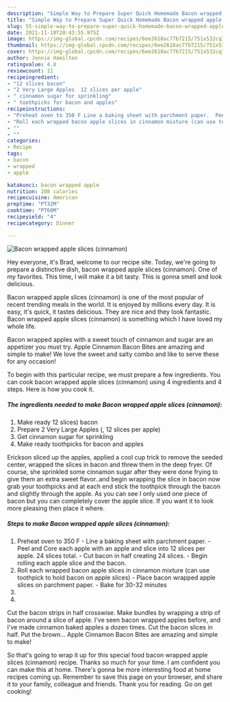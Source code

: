 ```yaml
---
description: "Simple Way to Prepare Super Quick Homemade Bacon wrapped apple slices (cinnamon)"
title: "Simple Way to Prepare Super Quick Homemade Bacon wrapped apple slices (cinnamon)"
slug: 55-simple-way-to-prepare-super-quick-homemade-bacon-wrapped-apple-slices-cinnamon
date: 2021-11-10T20:43:55.975Z
image: https://img-global.cpcdn.com/recipes/6ee2618ac77b7215/751x532cq70/bacon-wrapped-apple-slices-cinnamon-recipe-main-photo.jpg
thumbnail: https://img-global.cpcdn.com/recipes/6ee2618ac77b7215/751x532cq70/bacon-wrapped-apple-slices-cinnamon-recipe-main-photo.jpg
cover: https://img-global.cpcdn.com/recipes/6ee2618ac77b7215/751x532cq70/bacon-wrapped-apple-slices-cinnamon-recipe-main-photo.jpg
author: Jennie Hamilton
ratingvalue: 4.8
reviewcount: 11
recipeingredient:
- "12 slices bacon"
- "2 Very Large Apples  12 slices per apple"
- " cinnamon sugar for sprinkling"
- " toothpicks for bacon and apples"
recipeinstructions:
- "Preheat oven to 350 F Line a baking sheet with parchment paper.  Peel and Core each apple with an apple and slice into 12 slices per apple. 24 slices total. Cut bacon in half creating 24 slices. Begin rolling each apple slice and the bacon."
- "Roll each wrapped bacon apple slices in cinnamon mixture (can use toothpick to hold bacon on apple slices) Place bacon wrapped apple slices on parchment paper. Bake for 30-32 minutes"
- ""
- ""
categories:
- Recipe
tags:
- bacon
- wrapped
- apple

katakunci: bacon wrapped apple 
nutrition: 208 calories
recipecuisine: American
preptime: "PT32M"
cooktime: "PT60M"
recipeyield: "4"
recipecategory: Dinner

---
```



![Bacon wrapped apple slices (cinnamon)](https://img-global.cpcdn.com/recipes/6ee2618ac77b7215/751x532cq70/bacon-wrapped-apple-slices-cinnamon-recipe-main-photo.jpg)

Hey everyone, it's Brad, welcome to our recipe site. Today, we're going to prepare a distinctive dish, bacon wrapped apple slices (cinnamon). One of my favorites. This time, I will make it a bit tasty. This is gonna smell and look delicious.

Bacon wrapped apple slices (cinnamon) is one of the most popular of recent trending meals in the world. It is enjoyed by millions every day. It is easy, it's quick, it tastes delicious. They are nice and they look fantastic. Bacon wrapped apple slices (cinnamon) is something which I have loved my whole life.

Bacon wrapped apples with a sweet touch of cinnamon and sugar are an appetizer you must try. Apple Cinnamon Bacon Bites are amazing and simple to make! We love the sweet and salty combo and like to serve these for any occasion!


To begin with this particular recipe, we must prepare a few ingredients. You can cook bacon wrapped apple slices (cinnamon) using 4 ingredients and 4 steps. Here is how you cook it.

<!--inarticleads1-->

##### The ingredients needed to make Bacon wrapped apple slices (cinnamon):

1. Make ready 12 slices) bacon
1. Prepare 2 Very Large Apples (, 12 slices per apple)
1. Get  cinnamon sugar for sprinkling
1. Make ready  toothpicks for bacon and apples


Erickson sliced up the apples, applied a cool cup trick to remove the seeded center, wrapped the slices in bacon and threw them in the deep fryer. Of course, she sprinkled some cinnamon sugar after they were done frying to give them an extra sweet flavor..and begin wrapping the slice in bacon now grab your toothpicks and at each end stick the toothpick through the bacon and slightly through the apple. As you can see I only used one piece of bacon but you can completely cover the apple slice. If you want it to look more pleasing then place it where. 

<!--inarticleads2-->

##### Steps to make Bacon wrapped apple slices (cinnamon):

1. Preheat oven to 350 F - Line a baking sheet with parchment paper. -  Peel and Core each apple with an apple and slice into 12 slices per apple. 24 slices total. - Cut bacon in half creating 24 slices. - Begin rolling each apple slice and the bacon.
1. Roll each wrapped bacon apple slices in cinnamon mixture (can use toothpick to hold bacon on apple slices) - Place bacon wrapped apple slices on parchment paper. - Bake for 30-32 minutes
1. 
1. 


Cut the bacon strips in half crosswise. Make bundles by wrapping a strip of bacon around a slice of apple. I&#39;ve seen bacon wrapped apples before, and I&#39;ve made cinnamon baked apples a dozen times. Cut the bacon slices in half. Put the brown… Apple Cinnamon Bacon Bites are amazing and simple to make! 

So that's going to wrap it up for this special food bacon wrapped apple slices (cinnamon) recipe. Thanks so much for your time. I am confident you can make this at home. There's gonna be more interesting food at home recipes coming up. Remember to save this page on your browser, and share it to your family, colleague and friends. Thank you for reading. Go on get cooking!
